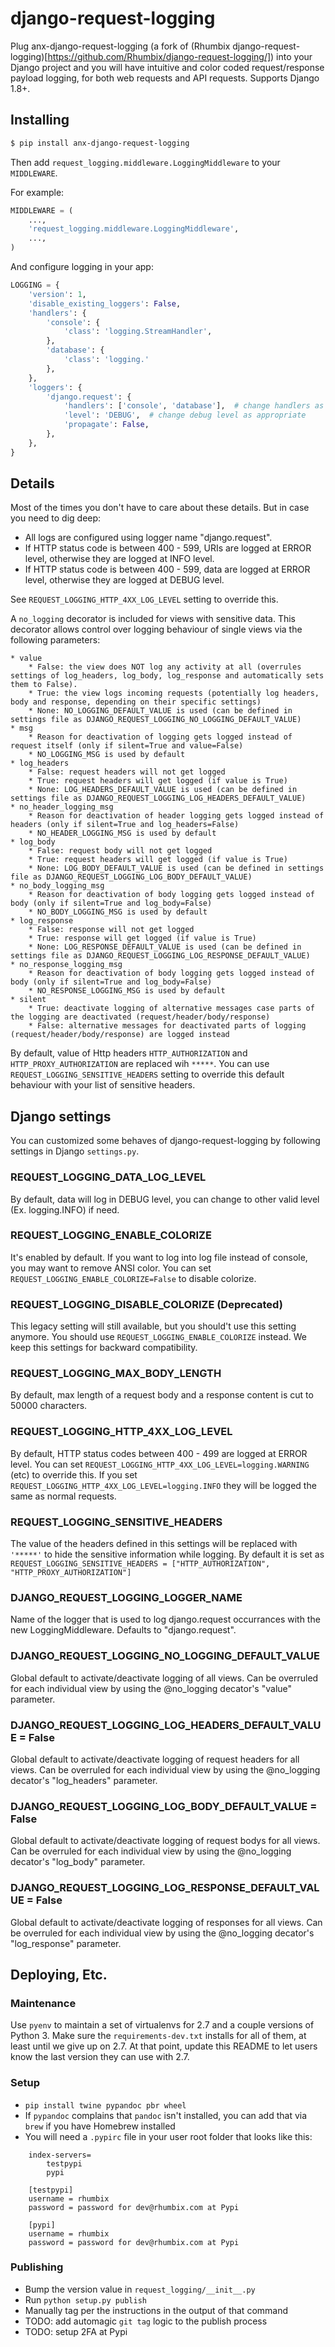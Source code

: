 django-request-logging
==========================

Plug anx-django-request-logging (a fork of (Rhumbix django-request-logging)[https://github.com/Rhumbix/django-request-logging/]) into your Django project and you will have intuitive and color coded request/response payload logging, for both web requests and API requests. Supports Django 1.8+.

## Installing

```bash
$ pip install anx-django-request-logging
```

Then add ```request_logging.middleware.LoggingMiddleware``` to your ```MIDDLEWARE```.

For example:

```python
MIDDLEWARE = (
    ...,
    'request_logging.middleware.LoggingMiddleware',
    ...,
)
```

And configure logging in your app:

```python
LOGGING = {
    'version': 1,
    'disable_existing_loggers': False,
    'handlers': {
        'console': {
            'class': 'logging.StreamHandler',
        },
        'database': {
            'class': 'logging.'
        },
    },
    'loggers': {
        'django.request': {
            'handlers': ['console', 'database'],  # change handlers as appropriate
            'level': 'DEBUG',  # change debug level as appropriate
            'propagate': False,
        },
    },
}
```

## Details

Most of the times you don't have to care about these details. But in case you need to dig deep:

* All logs are configured using logger name "django.request".
* If HTTP status code is between 400 - 599, URIs are logged at ERROR level, otherwise they are logged at INFO level.
* If HTTP status code is between 400 - 599, data are logged at ERROR level, otherwise they are logged at DEBUG level.

See `REQUEST_LOGGING_HTTP_4XX_LOG_LEVEL` setting to override this.


A `no_logging` decorator is included for views with sensitive data. This decorator allows control over logging behaviour of single views via the following parameters:
```
* value
    * False: the view does NOT log any activity at all (overrules settings of log_headers, log_body, log_response and automatically sets them to False).
    * True: the view logs incoming requests (potentially log headers, body and response, depending on their specific settings)
    * None: NO_LOGGING_DEFAULT_VALUE is used (can be defined in settings file as DJANGO_REQUEST_LOGGING_NO_LOGGING_DEFAULT_VALUE)
* msg
    * Reason for deactivation of logging gets logged instead of request itself (only if silent=True and value=False)
    * NO_LOGGING_MSG is used by default
* log_headers
    * False: request headers will not get logged
    * True: request headers will get logged (if value is True)
    * None: LOG_HEADERS_DEFAULT_VALUE is used (can be defined in settings file as DJANGO_REQUEST_LOGGING_LOG_HEADERS_DEFAULT_VALUE)
* no_header_logging_msg
    * Reason for deactivation of header logging gets logged instead of headers (only if silent=True and log_headers=False)
    * NO_HEADER_LOGGING_MSG is used by default
* log_body
    * False: request body will not get logged
    * True: request headers will get logged (if value is True)
    * None: LOG_BODY_DEFAULT_VALUE is used (can be defined in settings file as DJANGO_REQUEST_LOGGING_LOG_BODY_DEFAULT_VALUE)
* no_body_logging_msg
    * Reason for deactivation of body logging gets logged instead of body (only if silent=True and log_body=False)
    * NO_BODY_LOGGING_MSG is used by default
* log_response
    * False: response will not get logged
    * True: response will get logged (if value is True)
    * None: LOG_RESPONSE_DEFAULT_VALUE is used (can be defined in settings file as DJANGO_REQUEST_LOGGING_LOG_RESPONSE_DEFAULT_VALUE)
* no_response_logging_msg
    * Reason for deactivation of body logging gets logged instead of body (only if silent=True and log_body=False)
    * NO_RESPONSE_LOGGING_MSG is used by default
* silent
    * True: deactivate logging of alternative messages case parts of the logging are deactivated (request/header/body/response)
    * False: alternative messages for deactivated parts of logging (request/header/body/response) are logged instead
```

By default, value of Http headers `HTTP_AUTHORIZATION` and `HTTP_PROXY_AUTHORIZATION` are replaced wih `*****`. You can use `REQUEST_LOGGING_SENSITIVE_HEADERS` setting to override this default behaviour with your list of sensitive headers.

## Django settings
You can customized some behaves of django-request-logging by following settings in Django `settings.py`.
### REQUEST_LOGGING_DATA_LOG_LEVEL
By default, data will log in DEBUG level, you can change to other valid level (Ex. logging.INFO) if need.
### REQUEST_LOGGING_ENABLE_COLORIZE
It's enabled by default. If you want to log into log file instead of console, you may want to remove ANSI color. You can set `REQUEST_LOGGING_ENABLE_COLORIZE=False` to disable colorize.
### REQUEST_LOGGING_DISABLE_COLORIZE (Deprecated)
This legacy setting will still available, but you should't use this setting anymore. You should use `REQUEST_LOGGING_ENABLE_COLORIZE` instead.
We keep this settings for backward compatibility.
### REQUEST_LOGGING_MAX_BODY_LENGTH
By default, max length of a request body and a response content is cut to 50000 characters.
### REQUEST_LOGGING_HTTP_4XX_LOG_LEVEL
By default, HTTP status codes between 400 - 499 are logged at ERROR level.  You can set `REQUEST_LOGGING_HTTP_4XX_LOG_LEVEL=logging.WARNING` (etc) to override this.
If you set `REQUEST_LOGGING_HTTP_4XX_LOG_LEVEL=logging.INFO` they will be logged the same as normal requests.
### REQUEST_LOGGING_SENSITIVE_HEADERS
The value of the headers defined in this settings will be replaced with `'*****'` to hide the sensitive information while logging. By default it is set as `REQUEST_LOGGING_SENSITIVE_HEADERS = ["HTTP_AUTHORIZATION", "HTTP_PROXY_AUTHORIZATION"]`
### DJANGO_REQUEST_LOGGING_LOGGER_NAME
Name of the logger that is used to log django.request occurrances with the new LoggingMiddleware. Defaults to "django.request".
### DJANGO_REQUEST_LOGGING_NO_LOGGING_DEFAULT_VALUE
Global default to activate/deactivate logging of all views. Can be overruled for each individual view by using the @no_logging decator's "value" parameter.
### DJANGO_REQUEST_LOGGING_LOG_HEADERS_DEFAULT_VALUE = False
Global default to activate/deactivate logging of request headers for all views. Can be overruled for each individual view by using the @no_logging decator's "log_headers" parameter.
### DJANGO_REQUEST_LOGGING_LOG_BODY_DEFAULT_VALUE = False
Global default to activate/deactivate logging of request bodys for all views. Can be overruled for each individual view by using the @no_logging decator's "log_body" parameter.
### DJANGO_REQUEST_LOGGING_LOG_RESPONSE_DEFAULT_VALUE = False
Global default to activate/deactivate logging of responses for all views. Can be overruled for each individual view by using the @no_logging decator's "log_response" parameter.


## Deploying, Etc.

### Maintenance

Use `pyenv` to maintain a set of virtualenvs for 2.7 and a couple versions of Python 3.
Make sure the `requirements-dev.txt` installs for all of them, at least until we give up on 2.7.
At that point, update this README to let users know the last version they can use with 2.7.

### Setup

- `pip install twine pypandoc pbr wheel`
- If `pypandoc` complains that `pandoc` isn't installed, you can add that via `brew` if you have Homebrew installed
- You will need a `.pypirc` file in your user root folder that looks like this:

```
    index-servers=
        testpypi
        pypi

    [testpypi]
    username = rhumbix
    password = password for dev@rhumbix.com at Pypi

    [pypi]
    username = rhumbix
    password = password for dev@rhumbix.com at Pypi
```

### Publishing

- Bump the version value in `request_logging/__init__.py`
- Run `python setup.py publish`
- Manually tag per the instructions in the output of that command
- TODO: add automagic `git tag` logic to the publish process
- TODO: setup 2FA at Pypi
